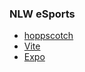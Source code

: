 ### NLW eSports

* [hoppscotch](https://hoppscotch.io/)
* [Vite](https://vitejs.dev/)
* [Expo](https://docs.expo.dev/get-started/installation/)